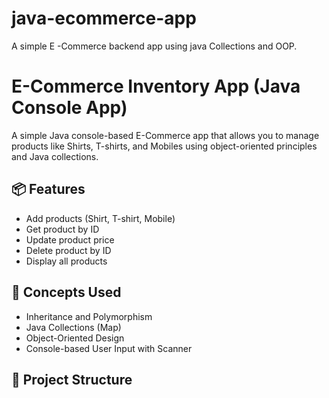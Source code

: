 # java-ecommerce-app
A simple E -Commerce backend app using java Collections and OOP.
# E-Commerce Inventory App (Java Console App)

A simple Java console-based E-Commerce app that allows you to manage products like Shirts, T-shirts, and Mobiles using object-oriented principles and Java collections.

## 📦 Features

- Add products (Shirt, T-shirt, Mobile)
- Get product by ID
- Update product price
- Delete product by ID
- Display all products

## 🧠 Concepts Used

- Inheritance and Polymorphism
- Java Collections (Map)
- Object-Oriented Design
- Console-based User Input with Scanner

## 📂 Project Structure
